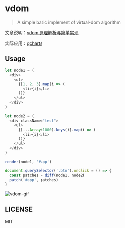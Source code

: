 # vdom

> A simple basic implement of virtual-dom algorithm

文章说明：[vdom 原理解析与简单实现](https://github.com/justemit/coding-note/issues/23)

实际应用：[qcharts](https://github.com/spritejs/q-charts)

## Usage

```javascript
let node1 = (
  <div>
    <ul>
      {[1, 2, 3].map(i => (
        <li>{i}</li>
      ))}
    </ul>
  </div>
)

let node2 = (
  <div className="test">
    <ul>
      {[...Array(1000).keys()].map(i => (
        <li>{i}</li>
      ))}
    </ul>
  </div>
)

render(node1, '#app')

document.querySelector('.btn').onclick = () => {
  const patches = diff(node1, node2)
  patch('#app', patches)
}
```

![vdom-gif](https://user-images.githubusercontent.com/26452939/49984490-41978000-ffa3-11e8-9112-9d20e606013f.gif)

## LICENSE

MIT
